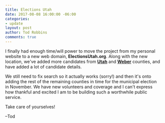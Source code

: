 ```yaml
---
title: Elections Utah
date: 2017-08-08 16:00:00 -06:00
categories:
- update
layout: post
author: Tod Robbins
comments: true
---
```


I finally had enough time/will power to move the project from my personal website to a new web domain, **ElectionsUtah.org**. Along with the new location, we've added more candidates from **[Utah](../../../../../places/utah)** and **[Weber](../../../../../places/weber)** counties, and have added a lot of candidate details.

We still need to fix search so it actually works (sorry!) and then it's onto adding the rest of the remaining counties in time for the municipal election in November. We have new volunteers and coverage and I can't express how thankful and excited I am to be building such a worthwhile public service.


Take care of yourselves!


–Tod
